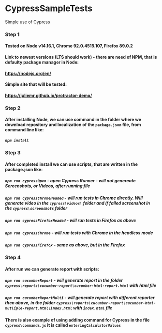 # CypressSampleTests
Simple use of Cypress

### Step 1
####  Tested on Node v14.16.1, Chrome 92.0.4515.107, Firefox 89.0.2 
#### Link to newest versions (LTS should work) - there are need of NPM, that is defaulty package manager in Node:
#### https://nodejs.org/en/

#### Simple site that will be tested:
#### https://juliemr.github.io/protractor-demo/

### Step 2
#### After installing Node, we can use command in the folder where we download repository and localization of the `package.json` file, from command line like:

##### `npm install`


### Step 3
#### After completed install we can use scripts, that are written in the package.json like:

##### `npm run cypressOpen` - open Cypress Runner - will not genereate Screenshots, or Videos, after running file

##### `npm run cypressChromeHeaded` - will run tests in Chrome directly. Will generate video in the `cypress\videos\` folder and if failed screenshot in the `cypress\screenshots` folder
##### `npm run cypressFirefoxHeaded` - will run tests in Firefox as above

##### `npm run cypressChrome` - will run tests with Chrome in the headless mode
##### `npm run cypressFirefox` - same as above, but in the Firefox

### Step 4
#### After run we can generate report with scripts:

##### `npm run cucumberReport` - will generate report in the folder `cypress\reports\cucumber-report\cucumber-html-report.html` with html file

##### `npm run cucumberReportMulti` - will generate report with different reporter then above, in the folder `cypress\reports\cucumber-report\cucumber-html-mutliple-report.html\index.html` with `index.html` file


#### There is also example of using adding command for Cypress in the file `cypress\commands.js` it is called `enteringCalculatorValues`